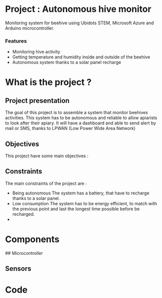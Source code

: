 # Project : Autonomous hive monitor
Monitoring system for beehive using Ubidots STEM, Microsoft Azure and Arduino microcontroller.

### Features
- Monitoring hive activity
- Getting temperature and humidity inside and outside of the beehive
- Autonomous system thanks to a solar panel recharge



# What is the project ?
## Project presentation
The goal of this project is to assemble a system that monitor beehives activities.
This system has to be autonomous and reliable to allow apiarists to look after their apiary.
It will have a dashboard and able to send alert by mail or SMS, thanks to LPWAN (Low Power Wide Area Network)

## Objectives
This project have some main objectives :

## Constraints
The main constraints of the project are :
- Being autonomous
The system has a battery, that have to recharge thanks to a solar panel.
- Low consumption
The system has to be energy efficient, to match with the previous point and last the longest time possible before be recharged.
- 
# Components
## Microcontroller
## Sensors

# Code

